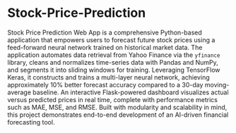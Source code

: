 # Stock-Price-Prediction

Stock Price Prediction Web App is a comprehensive Python-based application that empowers users to forecast future stock prices using a feed-forward neural network trained on historical market data. The application automates data retrieval from Yahoo Finance via the `yfinance` library, cleans and normalizes time-series data with Pandas and NumPy, and segments it into sliding windows for training. Leveraging TensorFlow Keras, it constructs and trains a multi-layer neural network, achieving approximately 10% better forecast accuracy compared to a 30-day moving-average baseline. An interactive Flask-powered dashboard visualizes actual versus predicted prices in real time, complete with performance metrics such as MAE, MSE, and RMSE. Built with modularity and scalability in mind, this project demonstrates end-to-end development of an AI-driven financial forecasting tool.
